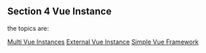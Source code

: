 ## Section 4 Vue Instance

the topics are:

[Multi Vue Instances]()
[External Vue Instance]()
[Simple Vue Framework]()



